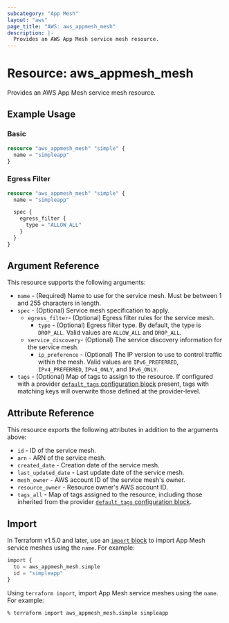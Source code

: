 ```yaml
---
subcategory: "App Mesh"
layout: "aws"
page_title: "AWS: aws_appmesh_mesh"
description: |-
  Provides an AWS App Mesh service mesh resource.
---
```


# Resource: aws_appmesh_mesh

Provides an AWS App Mesh service mesh resource.

## Example Usage

### Basic

```terraform
resource "aws_appmesh_mesh" "simple" {
  name = "simpleapp"
}
```

### Egress Filter

```terraform
resource "aws_appmesh_mesh" "simple" {
  name = "simpleapp"

  spec {
    egress_filter {
      type = "ALLOW_ALL"
    }
  }
}
```

## Argument Reference

This resource supports the following arguments:

* `name` - (Required) Name to use for the service mesh. Must be between 1 and 255 characters in length.
* `spec` - (Optional) Service mesh specification to apply.
    * `egress_filter`- (Optional) Egress filter rules for the service mesh.
        * `type` - (Optional) Egress filter type. By default, the type is `DROP_ALL`. Valid values are `ALLOW_ALL` and `DROP_ALL`.
    * `service_discovery`- (Optional) The service discovery information for the service mesh.
        * `ip_preference` - (Optional) The IP version to use to control traffic within the mesh. Valid values are `IPv6_PREFERRED`, `IPv4_PREFERRED`, `IPv4_ONLY`, and `IPv6_ONLY`.
* `tags` - (Optional) Map of tags to assign to the resource. If configured with a provider [`default_tags` configuration block](https://registry.terraform.io/providers/hashicorp/aws/latest/docs#default_tags-configuration-block) present, tags with matching keys will overwrite those defined at the provider-level.

## Attribute Reference

This resource exports the following attributes in addition to the arguments above:

* `id` - ID of the service mesh.
* `arn` - ARN of the service mesh.
* `created_date` - Creation date of the service mesh.
* `last_updated_date` - Last update date of the service mesh.
* `mesh_owner` - AWS account ID of the service mesh's owner.
* `resource_owner` - Resource owner's AWS account ID.
* `tags_all` - Map of tags assigned to the resource, including those inherited from the provider [`default_tags` configuration block](https://registry.terraform.io/providers/hashicorp/aws/latest/docs#default_tags-configuration-block).

## Import

In Terraform v1.5.0 and later, use an [`import` block](https://developer.hashicorp.com/terraform/language/import) to import App Mesh service meshes using the `name`. For example:

```terraform
import {
  to = aws_appmesh_mesh.simple
  id = "simpleapp"
}
```

Using `terraform import`, import App Mesh service meshes using the `name`. For example:

```console
% terraform import aws_appmesh_mesh.simple simpleapp
```
